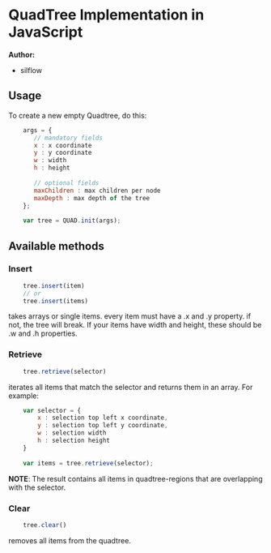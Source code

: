 ﻿QuadTree Implementation in JavaScript
========

**Author:** 

 * silflow

## Usage ##
To create a new empty Quadtree, do this:

```javascript
    args = {
       // mandatory fields
       x : x coordinate
       y : y coordinate
       w : width
       h : height
     
       // optional fields
       maxChildren : max children per node
       maxDepth : max depth of the tree
    };
    
    var tree = QUAD.init(args);
```
## Available methods ##
### Insert ###
```javascript
    tree.insert(item)
    // or
    tree.insert(items)
```
takes arrays or single items. every item must have a .x and .y property. if not, the tree will break. If your items have width and height, these should be .w and .h properties.

### Retrieve ###
```javascript
    tree.retrieve(selector)
```
iterates all items that match the selector and returns them in an array. For example:
```javascript
    var selector = {
        x : selection top left x coordinate,
        y : selection top left y coordinate,
        w : selection width
        h : selection height
    }
    
    var items = tree.retrieve(selector);
```
**NOTE**: The result contains all items in quadtree-regions that are overlapping with the selector.

### Clear ###
```javascript
    tree.clear()
```
 removes all items from the quadtree.
